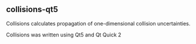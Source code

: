 ## collisions-qt5

Collisions calculates propagation of one-dimensional collision uncertainties.

Collisions was written using Qt5 and Qt Quick 2

